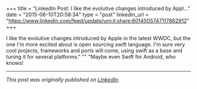 +++
title = "LinkedIn Post: I like the evolutive changes introduced by Appl..."
date = "2015-06-10T20:58:34"
type = "post"
linkedin_url = "https://www.linkedin.com/feed/update/urn:li:share:6014505747117862912"
+++

I like the evolutive changes introduced by Apple in the latest WWDC, but the one I'm more excited about is open sourcing swift language. I'm sure very cool projects, frameworks and ports will come, using swift as a base and tuning it for several platforms."
""
"Maybe even Swift for Android, who knows!

---

*This post was originally published on [LinkedIn](https://www.linkedin.com/in/adrianmoreno/recent-activity/all/).*